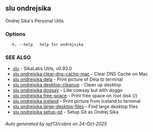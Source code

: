 ## slu ondrejsika

Ondrej Sika's Personal Utils

### Options

```
  -h, --help   help for ondrejsika
```

### SEE ALSO

* [slu](slu.md)	 - SikaLabs Utils, v0.93.0
* [slu ondrejsika clear-dns-cache-mac](slu_ondrejsika_clear-dns-cache-mac.md)	 - Clear DNS Cache on Mac
* [slu ondrejsika dela](slu_ondrejsika_dela.md)	 - Print picture of Dela to terminal
* [slu ondrejsika desktop-cleanup](slu_ondrejsika_desktop-cleanup.md)	 - Clean up desktop
* [slu ondrejsika dogsay](slu_ondrejsika_dogsay.md)	 - Like cowsay but with doggo
* [slu ondrejsika free-space](slu_ondrejsika_free-space.md)	 - Print free space on root disk (/)
* [slu ondrejsika iceland](slu_ondrejsika_iceland.md)	 - Print picture from Iceland to terminal
* [slu ondrejsika large-desktop-files](slu_ondrejsika_large-desktop-files.md)	 - Find large desktop files
* [slu ondrejsika setup-git](slu_ondrejsika_setup-git.md)	 - Setup Git as Ondrej Sika

###### Auto generated by spf13/cobra on 24-Oct-2025
